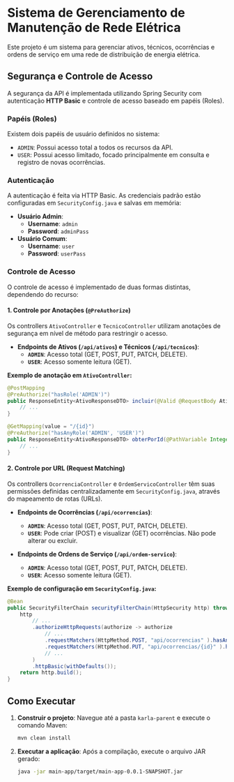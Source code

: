 # Sistema de Gerenciamento de Manutenção de Rede Elétrica

Este projeto é um sistema para gerenciar ativos, técnicos, ocorrências e ordens de serviço em uma rede de distribuição de energia elétrica.

## Segurança e Controle de Acesso

A segurança da API é implementada utilizando Spring Security com autenticação **HTTP Basic** e controle de acesso baseado em papéis (Roles).

### Papéis (Roles)

Existem dois papéis de usuário definidos no sistema:

-   `ADMIN`: Possui acesso total a todos os recursos da API.
-   `USER`: Possui acesso limitado, focado principalmente em consulta e registro de novas ocorrências.

### Autenticação

A autenticação é feita via HTTP Basic. As credenciais padrão estão configuradas em `SecurityConfig.java` e salvas em memória:

-   **Usuário Admin**:
    -   **Username**: `admin`
    -   **Password**: `adminPass`
-   **Usuário Comum**:
    -   **Username**: `user`
    -   **Password**: `userPass`

### Controle de Acesso

O controle de acesso é implementado de duas formas distintas, dependendo do recurso:

#### 1. Controle por Anotações (`@PreAuthorize`)

Os controllers `AtivoController` e `TecnicoController` utilizam anotações de segurança em nível de método para restringir o acesso.

-   **Endpoints de Ativos (`/api/ativos`) e Técnicos (`/api/tecnicos`)**:
    -   **`ADMIN`**: Acesso total (GET, POST, PUT, PATCH, DELETE).
    -   **`USER`**: Acesso somente leitura (GET).

**Exemplo de anotação em `AtivoController`:**

```java
@PostMapping
@PreAuthorize("hasRole('ADMIN')")
public ResponseEntity<AtivoResponseDTO> incluir(@Valid @RequestBody AtivoRequestDTO ativoDTO) {
    // ...
}

@GetMapping(value = "/{id}")
@PreAuthorize("hasAnyRole('ADMIN', 'USER')")
public ResponseEntity<AtivoResponseDTO> obterPorId(@PathVariable Integer id){
    // ...
}
```

#### 2. Controle por URL (Request Matching)

Os controllers `OcorrenciaController` e `OrdemServicoController` têm suas permissões definidas centralizadamente em `SecurityConfig.java`, através do mapeamento de rotas (URLs).

-   **Endpoints de Ocorrências (`/api/ocorrencias`)**:
    -   **`ADMIN`**: Acesso total (GET, POST, PUT, PATCH, DELETE).
    -   **`USER`**: Pode criar (POST) e visualizar (GET) ocorrências. Não pode alterar ou excluir.

-   **Endpoints de Ordens de Serviço (`/api/ordem-servico`)**:
    -   **`ADMIN`**: Acesso total (GET, POST, PUT, PATCH, DELETE).
    -   **`USER`**: Acesso somente leitura (GET).

**Exemplo de configuração em `SecurityConfig.java`:**

```java
@Bean
public SecurityFilterChain securityFilterChain(HttpSecurity http) throws Exception {
    http
        // ...
        .authorizeHttpRequests(authorize -> authorize
            // ...
            .requestMatchers(HttpMethod.POST, "api/ocorrencias" ).hasAnyRole("ADMIN", "USER")
            .requestMatchers(HttpMethod.PUT, "api/ocorrencias/{id}" ).hasAnyRole("ADMIN")
            // ...
        )
        .httpBasic(withDefaults());
    return http.build();
}
```

## Como Executar

1.  **Construir o projeto**:
    Navegue até a pasta `karla-parent` e execute o comando Maven:
    ```bash
    mvn clean install
    ```

2.  **Executar a aplicação**:
    Após a compilação, execute o arquivo JAR gerado:
    ```bash
    java -jar main-app/target/main-app-0.0.1-SNAPSHOT.jar
    ```
